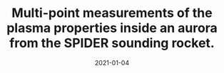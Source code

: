 ---
title: "Multi-point measurements of the plasma properties inside an aurora from the SPIDER sounding rocket."
collection: publications
permalink: /publications/2021-giono2
date: 2021-01-04
venue: 'Journal of Geophysical Research: Space Physics'
link: 'https://doi.org/10.1029/2021JA029204'
citation: '<b>G. Giono</b>, N. Ivchenko, T. Sergienko and U. Brändström, “Multi-point measurements of the plasma properties inside an aurora from the SPIDER sounding rocket.”, <i>Journal of Geophysical Research: Space Physics</i>, Volume 126, e2021JA029204, (2021), doi:10.1029/2021JA029204'
---